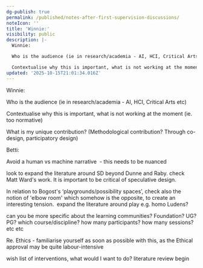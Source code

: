 ```yaml
---
dg-publish: true
permalink: /published/notes-after-first-supervision-discussions/
noteIcon: ''
title: 'Winnie:'
visibility: public
description: |-
  Winnie:

  Who is the audience (ie in research/academia - AI, HCI, Critical Arts etc)

  Contextualise why this is important, what is not working at the moment (ie.
updated: '2025-10-15T21:01:34.016Z'
---
```


Winnie:

Who is the audience (ie in research/academia - AI, HCI, Critical Arts etc)

Contextualise why this is important, what is not working at the moment (ie. too normative)

What is my unique contribution? (Methodological contribution? Through co-design, participatory design)

Betti:

Avoid a human vs machine narrative  - this needs to be nuanced

look to expand the literature around SD beyond Dunne and Raby. check Matt Ward's work. It is important to be critical of speculative design.  

In relation to Bogost's ‘playgrounds/possibility spaces’, check also the notion of 'elbow room' which somehow is the opposite, to create an interesting tension.  expand the literature around play e.g. homo Ludens?

can you be more specific about the learning communities? Foundation? UG? PG? which course/discipline? how many participants? how many sessions? etc etc

Re. Ethics - familiarise yourself as soon as possible with this, as the Ethical approval may be quite labour-intensive

wish list of interventions, what would I want to do? literature review begin
